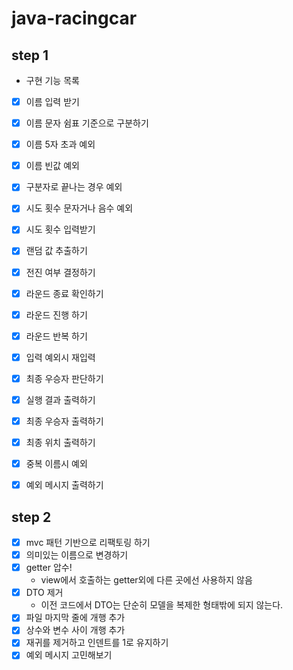 # java-racingcar

## step 1

- 구현 기능 목록
- [x] 이름 입력 받기
- [x] 이름 문자 쉼표 기준으로 구분하기
- [x] 이름 5자 초과 예외
- [x] 이름 빈값 예외
- [x] 구분자로 끝나는 경우 예외
- [x] 시도 횟수 문자거나 음수 예외
- [x] 시도 횟수 입력받기
- [x] 랜덤 값 추출하기
- [x] 전진 여부 결정하기
- [x] 라운드 종료 확인하기
- [x] 라운드 진행 하기
- [x] 라운드 반복 하기
- [x] 입력 예외시 재입력
- [x] 최종 우승자 판단하기
- [x] 실행 결과 출력하기
- [x] 최종 우승자 출력하기
- [x] 최종 위치 출력하기
- [x] 중복 이름시 예외
- [x] 예외 메시지 출력하기


## step 2

* [x] mvc 패턴 기반으로 리팩토링 하기
* [x] 의미있는 이름으로 변경하기
* [x] getter 압수!
  * view에서 호출하는 getter외에 다른 곳에선 사용하지 않음
* [x] DTO 제거
  * 이전 코드에서 DTO는 단순히 모델을 복제한 형태밖에 되지 않는다.
* [x] 파일 마지막 줄에 개행 추가
* [x] 상수와 변수 사이 개행 추가
* [x] 재귀를 제거하고 인덴트를 1로 유지하기
* [x] 예외 메시지 고민해보기
